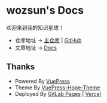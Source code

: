 # wozsun's Docs

欢迎来到我的知识星球！

- 仓库地址 -> [主仓库](https://code.wozsun.com/docs/docs.wozsun.com) | [GitHub](https://github.com/wozsun/Docs)
- 文章地址 -> [Docs](https://docs.wozsun.com)

## Thanks

- Powered By [VuePress](https://v2.vuepress.vuejs.org)
- Theme By [VuePress-Hope-Theme](https://theme-hope.vuejs.press)
- Deployed By [GitLab Pages](https://docs.gitlab.com/ee/user/project/pages/) | [Vercel](https://vercel.com)
